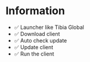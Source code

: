 # Information

* ✅ Launcher like Tibia Global
* ✅ Download client
* ✅ Auto check update
* ✅ Update client
* ✅ Run the client
